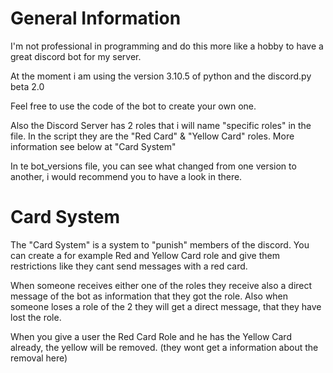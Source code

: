 # General Information

I'm not professional in programming and do this more like a hobby to have a great discord bot for my server.

At the moment i am using the version 3.10.5 of python and the discord.py beta 2.0

Feel free to use the code of the bot to create your own one.

Also the Discord Server has 2 roles that i will name "specific roles" in the file.
In the script they are the "Red Card" & "Yellow Card" roles.
More information see below at "Card System"

In te bot_versions file, you can see what changed from one version to another, i would recommend you to have a look in there.

# Card System

The "Card System" is a system to "punish" members of the discord.
You can create a for example Red and Yellow Card role and give them restrictions like they cant send messages with a red card.

When someone receives either one of the roles they receive also a direct message of the bot as information that they got the role.
Also when someone loses a role of the 2 they will get a direct message, that they have lost the role.

When you give a user the Red Card Role and he has the Yellow Card already, the yellow will be removed. (they wont get a information about the removal here)
